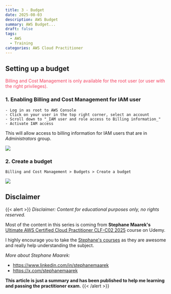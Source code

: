 ```yaml
---
title: 3 - Budget
date: 2025-08-03
description: AWS Budget
summary: AWS Budget...
draft: false
tags:
  - AWS
  - Training
categories: AWS Cloud Practitioner
---
```

## Setting up a budget

<font color=#f43f5e>Billing and Cost Management is only available for the root user (or user with the right privileges).</font>
### 1. Enabling Billing and Cost Management for IAM user

	- Log in as root to AWS Console
	- Click on your user in the top right corner, select an account
	- Scroll down to "_IAM user and role access to Billing information_"
	- Activate IAM access

This will allow access to billing information for IAM users that are in _Administrators_ group.

![](4%20-%20Content%20Creation/Git/rtdevx.github.io/content/training/AWS/2025-aws-cloud-practitioner/3-budget/assets/AWS_IAM_Activate_access_to_billing_info.png)
### 2. Create a budget

```AWSConsole
Billing and Cost Management > Budgets > Create a budget
```

![](4%20-%20Content%20Creation/Git/rtdevx.github.io/content/training/AWS/2025-aws-cloud-practitioner/3-budget/assets/AWS_Budget_setup.png)

## Disclaimer

{{< alert >}}
_Disclaimer: Content for educational purposes only, no rights reserved._

Most of the content in this series is coming from **Stephane Maarek's** [Ultimate AWS Certified Cloud Practitioner CLF-C02 2025](https://www.udemy.com/course/aws-certified-cloud-practitioner-new/) course on Udemy.

I highly encourage you to take the [Stephane's courses](https://www.udemy.com/user/stephane-maarek/) as they are awesome and really help understanding the subject.

_More about Stephane Maarek:_

- https://www.linkedin.com/in/stephanemaarek
- https://x.com/stephanemaarek

**This article is just a summary and has been published to help me learning and passing the practitioner exam.**
{{< /alert >}}